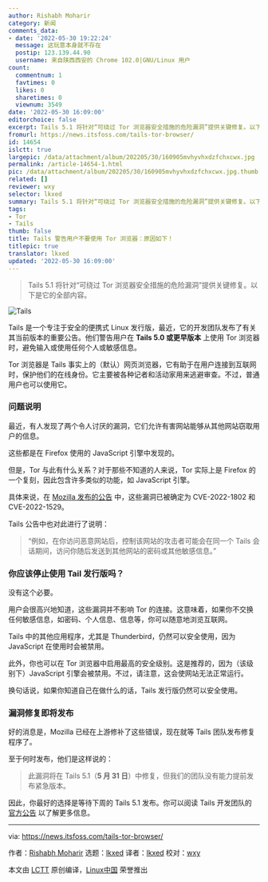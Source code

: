 ```yaml
---
author: Rishabh Moharir
category: 新闻
comments_data:
- date: '2022-05-30 19:22:24'
  message: 这玩意本身就不存在
  postip: 123.139.44.90
  username: 来自陕西西安的 Chrome 102.0|GNU/Linux 用户
count:
  commentnum: 1
  favtimes: 0
  likes: 0
  sharetimes: 0
  viewnum: 3549
date: '2022-05-30 16:09:00'
editorchoice: false
excerpt: Tails 5.1 将针对“可绕过 Tor 浏览器安全措施的危险漏洞”提供关键修复。以下是它的全部内容。
fromurl: https://news.itsfoss.com/tails-tor-browser/
id: 14654
islctt: true
largepic: /data/attachment/album/202205/30/160905mvhyvhxdzfchxcwx.jpg
permalink: /article-14654-1.html
pic: /data/attachment/album/202205/30/160905mvhyvhxdzfchxcwx.jpg.thumb.jpg
related: []
reviewer: wxy
selector: lkxed
summary: Tails 5.1 将针对“可绕过 Tor 浏览器安全措施的危险漏洞”提供关键修复。以下是它的全部内容。
tags:
- Tor
- Tails
thumb: false
title: Tails 警告用户不要使用 Tor 浏览器：原因如下！
titlepic: true
translator: lkxed
updated: '2022-05-30 16:09:00'
---
```



> 
> Tails 5.1 将针对“可绕过 Tor 浏览器安全措施的危险漏洞”提供关键修复。以下是它的全部内容。
> 
> 
> 


![Tails](/data/attachment/album/202205/30/160905mvhyvhxdzfchxcwx.jpg)


Tails 是一个专注于安全的便携式 Linux 发行版，最近，它的开发团队发布了有关其当前版本的重要公告。他们警告用户在 **Tails 5.0 或更早版本** 上使用 Tor 浏览器时，避免输入或使用任何个人或敏感信息。


Tor 浏览器是 Tails 事实上的（默认）网页浏览器，它有助于在用户连接到互联网时，保护他们的在线身份。它主要被各种记者和活动家用来逃避审查。不过，普通用户也可以使用它。


### 问题说明


最近，有人发现了两个令人讨厌的漏洞，它们允许有害网站能够从其他网站窃取用户的信息。


这些都是在 Firefox 使用的 JavaScript 引擎中发现的。


但是，Tor 与此有什么关系？对于那些不知道的人来说，Tor 实际上是 Firefox 的一个复刻，因此包含许多类似的功能，如 JavaScript 引擎。


具体来说，在 [Mozilla 发布的公告](https://www.mozilla.org/en-US/security/advisories/mfsa2022-19/) 中，这些漏洞已被确定为 CVE-2022-1802 和 CVE-2022-1529。


Tails 公告中也对此进行了说明：



> 
> “例如，在你访问恶意网站后，控制该网站的攻击者可能会在同一个 Tails 会话期间，访问你随后发送到其他网站的密码或其他敏感信息。”
> 
> 
> 


### 你应该停止使用 Tail 发行版吗？


没有这个必要。


用户会很高兴地知道，这些漏洞并不影响 Tor 的连接。这意味着，如果你不交换任何敏感信息，如密码、个人信息、信息等，你可以随意地浏览互联网。


Tails 中的其他应用程序，尤其是 Thunderbird，仍然可以安全使用，因为 JavaScript 在使用时会被禁用。


此外，你也可以在 Tor 浏览器中启用最高的安全级别。这是推荐的，因为（该级别下）JavaScript 引擎会被禁用。不过，请注意，这会使网站无法正常运行。


换句话说，如果你知道自己在做什么的话，Tails 发行版仍然可以安全使用。


### 漏洞修复即将发布


好的消息是，Mozilla 已经在上游修补了这些错误，现在就等 Tails 团队发布修复程序了。


至于何时发布，他们是这样说的：



> 
> 此漏洞将在 Tails 5.1（**5 月 31 日**）中修复，但我们的团队没有能力提前发布紧急版本。
> 
> 
> 


因此，你最好的选择是等待下周的 Tails 5.1 发布。你可以阅读 Tails 开发团队的 [官方公告](https://tails.boum.org/security/prototype_pollution/index.en.html) 以了解更多信息。




---


via: <https://news.itsfoss.com/tails-tor-browser/>


作者：[Rishabh Moharir](https://news.itsfoss.com/author/rishabh/) 选题：[lkxed](https://github.com/lkxed) 译者：[lkxed](https://github.com/lkxed) 校对：[wxy](https://github.com/wxy)


本文由 [LCTT](https://github.com/LCTT/TranslateProject) 原创编译，[Linux中国](https://linux.cn/) 荣誉推出
